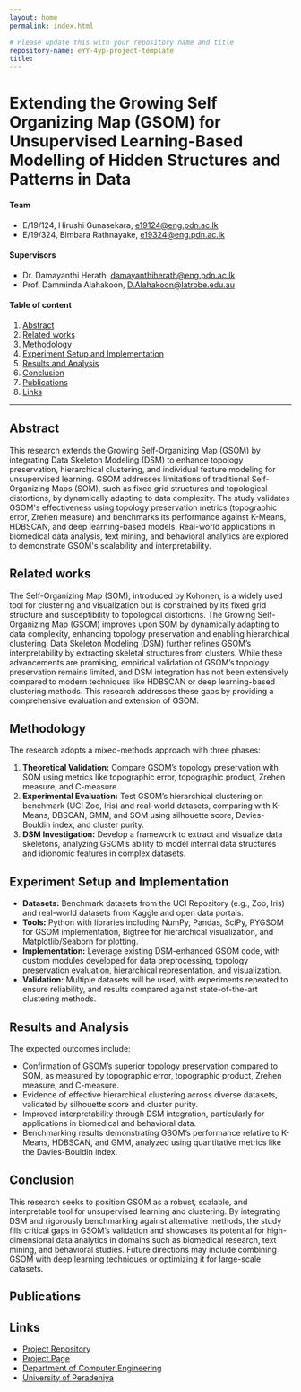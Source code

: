 ```yaml
---
layout: home
permalink: index.html

# Please update this with your repository name and title
repository-name: eYY-4yp-project-template
title:
---
```


[comment]: # "This is the standard layout for the project, but you can clean this and use your own template"

# Extending the Growing Self Organizing Map (GSOM) for Unsupervised Learning-Based Modelling of Hidden Structures and Patterns in Data

#### Team

- E/19/124, Hirushi Gunasekara, [e19124@eng.pdn.ac.lk]()
- E/19/324, Bimbara Rathnayake, [e19324@eng.pdn.ac.lk]()

#### Supervisors

- Dr. Damayanthi Herath, [damayanthiherath@eng.pdn.ac.lk]()
- Prof. Damminda Alahakoon, [D.Alahakoon@latrobe.edu.au]()

#### Table of content

1. [Abstract](#abstract)
2. [Related works](#related-works)
3. [Methodology](#methodology)
4. [Experiment Setup and Implementation](#experiment-setup-and-implementation)
5. [Results and Analysis](#results-and-analysis)
6. [Conclusion](#conclusion)
7. [Publications](#publications)
8. [Links](#links)

---

<!-- 
DELETE THIS SAMPLE before publishing to GitHub Pages !!!
This is a sample image, to show how to add images to your page. To learn more options, please refer [this](https://projects.ce.pdn.ac.lk/docs/faq/how-to-add-an-image/)
![Sample Image](./images/sample.png) 
-->


## Abstract
This research extends the Growing Self-Organizing Map (GSOM) by integrating Data Skeleton Modeling (DSM) to enhance topology preservation, hierarchical clustering, and individual feature modeling for unsupervised learning. GSOM addresses limitations of traditional Self-Organizing Maps (SOM), such as fixed grid structures and topological distortions, by dynamically adapting to data complexity. The study validates GSOM's effectiveness using topology preservation metrics (topographic error, Zrehen measure) and benchmarks its performance against K-Means, HDBSCAN, and deep learning-based models. Real-world applications in biomedical data analysis, text mining, and behavioral analytics are explored to demonstrate GSOM's scalability and interpretability.

## Related works
The Self-Organizing Map (SOM), introduced by Kohonen, is a widely used tool for clustering and visualization but is constrained by its fixed grid structure and susceptibility to topological distortions. The Growing Self-Organizing Map (GSOM) improves upon SOM by dynamically adapting to data complexity, enhancing topology preservation and enabling hierarchical clustering. Data Skeleton Modeling (DSM) further refines GSOM’s interpretability by extracting skeletal structures from clusters. While these advancements are promising, empirical validation of GSOM’s topology preservation remains limited, and DSM integration has not been extensively compared to modern techniques like HDBSCAN or deep learning-based clustering methods. This research addresses these gaps by providing a comprehensive evaluation and extension of GSOM.

## Methodology
The research adopts a mixed-methods approach with three phases:

1. **Theoretical Validation:** Compare GSOM’s topology preservation with SOM using metrics like topographic error, topographic product, Zrehen measure, and C-measure.
2. **Experimental Evaluation:** Test GSOM’s hierarchical clustering on benchmark (UCI Zoo, Iris) and real-world datasets, comparing with K-Means, DBSCAN, GMM, and SOM using silhouette score, Davies-Bouldin index, and cluster purity.
3. **DSM Investigation:** Develop a framework to extract and visualize data skeletons, analyzing GSOM’s ability to model internal data structures and idionomic features in complex datasets.

## Experiment Setup and Implementation
* **Datasets:** Benchmark datasets from the UCI Repository (e.g., Zoo, Iris) and real-world datasets from Kaggle and open data portals.
* **Tools:** Python with libraries including NumPy, Pandas, SciPy, PYGSOM for GSOM implementation, Bigtree for hierarchical visualization, and Matplotlib/Seaborn for plotting.
* **Implementation:** Leverage existing DSM-enhanced GSOM code, with custom modules developed for data preprocessing, topology preservation evaluation, hierarchical representation, and visualization.
* **Validation:** Multiple datasets will be used, with experiments repeated to ensure reliability, and results compared against state-of-the-art clustering methods.

## Results and Analysis
The expected outcomes include:

* Confirmation of GSOM’s superior topology preservation compared to SOM, as measured by topographic error, topographic product, Zrehen measure, and C-measure.
* Evidence of effective hierarchical clustering across diverse datasets, validated by silhouette score and cluster purity.
* Improved interpretability through DSM integration, particularly for applications in biomedical and behavioral data.
* Benchmarking results demonstrating GSOM’s performance relative to K-Means, HDBSCAN, and GMM, analyzed using quantitative metrics like the Davies-Bouldin index.

## Conclusion
This research seeks to position GSOM as a robust, scalable, and interpretable tool for unsupervised learning and clustering. By integrating DSM and rigorously benchmarking against alternative methods, the study fills critical gaps in GSOM’s validation and showcases its potential for high-dimensional data analytics in domains such as biomedical research, text mining, and behavioral studies. Future directions may include combining GSOM with deep learning techniques or optimizing it for large-scale datasets.

## Publications
[//]: # "Note: Uncomment each once you uploaded the files to the repository"

<!-- 1. [Semester 7 report](./) -->
<!-- 2. [Semester 7 slides](./) -->
<!-- 3. [Semester 8 report](./) -->
<!-- 4. [Semester 8 slides](./) -->
<!-- 5. Author 1, Author 2 and Author 3 "Research paper title" (2021). [PDF](./). -->


## Links

[//]: # ( NOTE: EDIT THIS LINKS WITH YOUR REPO DETAILS )

- [Project Repository](https://github.com/cepdnaclk/repository-name)
- [Project Page](https://cepdnaclk.github.io/repository-name)
- [Department of Computer Engineering](http://www.ce.pdn.ac.lk/)
- [University of Peradeniya](https://eng.pdn.ac.lk/)

[//]: # "Please refer this to learn more about Markdown syntax"
[//]: # "https://github.com/adam-p/markdown-here/wiki/Markdown-Cheatsheet"
